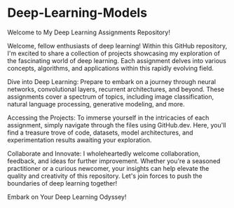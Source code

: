 # Deep-Learning-Models

Welcome to My Deep Learning Assignments Repository!

Welcome, fellow enthusiasts of deep learning! Within this GitHub repository, I'm excited to share a collection of projects showcasing my exploration of the fascinating world of deep learning. Each assignment delves into various concepts, algorithms, and applications within this rapidly evolving field.

Dive into Deep Learning:
Prepare to embark on a journey through neural networks, convolutional layers, recurrent architectures, and beyond. These assignments cover a spectrum of topics, including image classification, natural language processing, generative modeling, and more.

Accessing the Projects:
To immerse yourself in the intricacies of each assignment, simply navigate through the files using GitHub.dev. Here, you'll find a treasure trove of code, datasets, model architectures, and experimentation results awaiting your exploration.

Collaborate and Innovate:
I wholeheartedly welcome collaboration, feedback, and ideas for further improvement. Whether you're a seasoned practitioner or a curious newcomer, your insights can help elevate the quality and creativity of this repository. Let's join forces to push the boundaries of deep learning together!

Embark on Your Deep Learning Odyssey!
